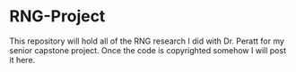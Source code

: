 # RNG-Project

This repository will hold all of the RNG research I did with Dr. Peratt for my senior capstone project.
Once the code is copyrighted somehow I will post it here.
